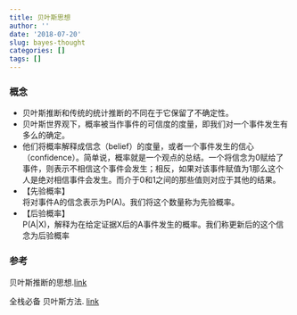 ```yaml
---
title: 贝叶斯思想
author: ''
date: '2018-07-20'
slug: bayes-thought
categories: []
tags: []
---
```


### 概念 ###

- 贝叶斯推断和传统的统计推断的不同在于它保留了不确定性。  
- 贝叶斯世界观下，概率被当作事件的可信度的度量，即我们对一个事件发生有多么的确定。  
- 他们将概率解释成信念（belief）的度量，或者一个事件发生的信心（confidence）。简单说，概率就是一个观点的总结。一个将信念为0赋给了事件，则表示不相信这个事件会发生；相反，如果对该事件赋值为1那么这个人是绝对相信事件会发生。而介于0和1之间的那些值则对应于其他的结果。  
- 【先验概率】  
  将对事件A的信念表示为P(A)。我们将这个数量称为先验概率。  
- 【后验概率】  
 P(A|X)，解释为在给定证据X后的A事件发生的概率。我们称更新后的这个信念为后验概率


### 参考 ###

贝叶斯推断的思想.[link](https://www.jianshu.com/p/0a038974d48c)

全栈必备 贝叶斯方法. [link](https://mp.weixin.qq.com/s/8S4aph46jp8USGZpja1Vyw)